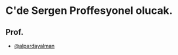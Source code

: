 # C'de Sergen Proffesyonel olucak.


## Prof.

- [@alpardayalman](https://www.github.com/alpardayalman)
